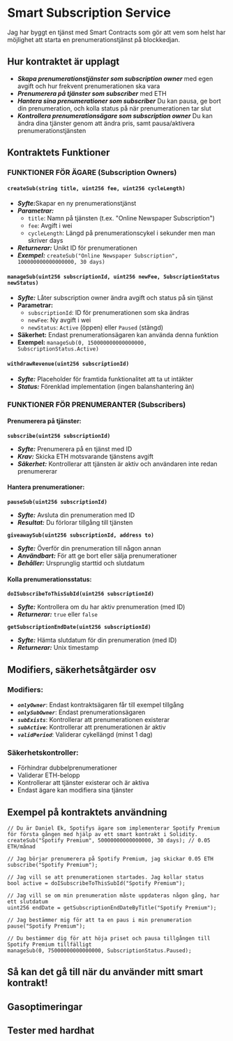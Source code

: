# Smart Subscription Service

<p>Jag har byggt en tjänst med Smart Contracts som gör att vem som helst har möjlighet att starta en prenumerationstjänst på blockkedjan.</p>

## Hur kontraktet är upplagt

- *<b>Skapa prenumerationstjänster som subscription owner</b>* med egen avgift och hur frekvent prenumerationen ska vara
- *<b>Prenumerera på tjänster som subscriber</b>* med ETH
- *<b>Hantera sina prenumerationer som subscriber</b>* Du kan pausa, ge bort din prenumeration, och kolla status på när prenumerationen tar slut
- *<b>Kontrollera prenumerationsägare som subscription owner</b>* Du kan ändra dina tjänster genom att ändra pris, samt pausa/aktivera prenumerationstjänsten

## Kontraktets Funktioner

### FUNKTIONER FÖR ÄGARE (Subscription Owners)

#### `createSub(string title, uint256 fee, uint256 cycleLength)`
- *<b>Syfte:*</b>Skapar en ny prenumerationstjänst
- *<b>Parametrar:*</b> 
  - `title`: Namn på tjänsten (t.ex. "Online Newspaper Subscription")
  - `fee`: Avgift i wei
  - `cycleLength`: Längd på prenumerationscykel i sekunder men man skriver days
- *<b>Returnerar:*</b> Unikt ID för prenumerationen
- *<b>Exempel:*</b> `createSub("Online Newspaper Subscription", 100000000000000000, 30 days)`

#### `manageSub(uint256 subscriptionId, uint256 newFee, SubscriptionStatus newStatus)`
- *<b>Syfte:*</b> Låter subscription owner ändra avgift och status på sin tjänst
- **Parametrar:**
  - `subscriptionId`: ID för prenumerationen som ska ändras
  - `newFee`: Ny avgift i wei
  - `newStatus`: `Active` (öppen) eller `Paused` (stängd)
- **Säkerhet:** Endast prenumerationsägaren kan använda denna funktion
- **Exempel:** `manageSub(0, 150000000000000000, SubscriptionStatus.Active)`

#### `withdrawRevenue(uint256 subscriptionId)`
- *<b>Syfte:*</b> Placeholder för framtida funktionalitet att ta ut intäkter
- *<b>Status:*</b> Förenklad implementation (ingen balanshantering än)

### FUNKTIONER FÖR PRENUMERANTER (Subscribers)

#### Prenumerera på tjänster:

**`subscribe(uint256 subscriptionId)`**
- *<b>Syfte:*</b> Prenumerera på en tjänst med ID
- *<b>Krav:*</b> Skicka ETH motsvarande tjänstens avgift
- *<b>Säkerhet:*</b> Kontrollerar att tjänsten är aktiv och användaren inte redan prenumererar

#### Hantera prenumerationer:

**`pauseSub(uint256 subscriptionId)`**
- *<b>Syfte:*</b> Avsluta din prenumeration med ID
- *<b>Resultat:*</b> Du förlorar tillgång till tjänsten

**`giveawaySub(uint256 subscriptionId, address to)`**
- *<b>Syfte:*</b> Överför din prenumeration till någon annan
- *<b>Användbart:*</b> För att ge bort eller sälja prenumerationer
- *<b>Behåller:*</b> Ursprunglig starttid och slutdatum

#### Kolla prenumerationsstatus:

**`doISubscribeToThisSubId(uint256 subscriptionId)`**
- *<b>Syfte:*</b> Kontrollera om du har aktiv prenumeration (med ID)
- *<b>Returnerar:*</b> `true` eller `false`

**`getSubscriptionEndDate(uint256 subscriptionId)`**
- *<b>Syfte:*</b> Hämta slutdatum för din prenumeration (med ID)
- *<b>Returnerar:*</b> Unix timestamp

## Modifiers, säkerhetsåtgärder osv

### Modifiers:
- *<b>`onlyOwner`*</b>: Endast kontraktsägaren får till exempel tillgång
- *<b>`onlySubOwner`*</b>: Endast prenumerationsägaren
- *<b>`subExists`*</b>: Kontrollerar att prenumerationen existerar
- *<b>`subActive`*</b>: Kontrollerar att prenumerationen är aktiv
- *<b>`validPeriod`*</b>: Validerar cykellängd (minst 1 dag)

### Säkerhetskontroller:
- Förhindrar dubbelprenumerationer
- Validerar ETH-belopp
- Kontrollerar att tjänster existerar och är aktiva
- Endast ägare kan modifiera sina tjänster

## Exempel på kontraktets användning

```solidity
// Du är Daniel Ek, Spotifys ägare som implementerar Spotify Premium för första gången med hjälp av ett smart kontrakt i Solidity.
createSub("Spotify Premium", 50000000000000000, 30 days); // 0.05 ETH/månad

// Jag börjar prenumerera på Spotify Premium, jag skickar 0.05 ETH
subscribe("Spotify Premium");

// Jag vill se att prenumerationen startades. Jag kollar status
bool active = doISubscribeToThisSubId("Spotify Premium");

// Jag vill se om min prenumeration måste uppdateras någon gång, har ett slutdatum
uint256 endDate = getSubscriptionEndDateByTitle("Spotify Premium");

// Jag bestämmer mig för att ta en paus i min prenumeration
pause("Spotify Premium");

// Du bestämmer dig för att höja priset och pausa tillgången till Spotify Premium tillfälligt
manageSub(0, 75000000000000000, SubscriptionStatus.Paused);
```
## Så kan det gå till när du använder mitt smart kontrakt!

## Gasoptimeringar

## Tester med hardhat